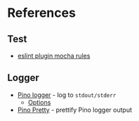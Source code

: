 # References

## Test
- [eslint plugin mocha rules](https://github.com/lo1tuma/eslint-plugin-mocha/tree/master/docs/rules)
  
## Logger
- [Pino logger](http://getpino.io/#/) - log to `stdout/stderr`
  - [Options](http://getpino.io/#/docs/api?id=options)
- [Pino Pretty](https://github.com/pinojs/pino-pretty) - prettify Pino logger output